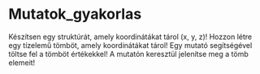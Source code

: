 # Mutatok_gyakorlas
Készítsen egy struktúrát, amely koordinátákat tárol (x, y, z)!
Hozzon létre egy tízelemű tömböt, amely koordinátákat tárol!
Egy mutató segítségével töltse fel a tömböt értékekkel!
A mutatón keresztül jelenítse meg a tömb elemeit!
